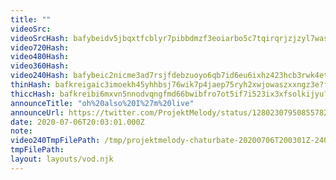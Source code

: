 ```yaml
---
title: ""
videoSrc: 
videoSrcHash: bafybeidv5jbqxtfcblyr7pibbdmzf3eoiarbo5c7tqirqrjzjzyl7was5y?filename=projektmelody-chaturbate-2020-07-06.mp4
video720Hash: 
video480Hash: 
video360Hash: 
video240Hash: bafybeic2nicme3ad7rsjfdebzuoyo6qb7id6eu6ixhz423hcb3rwk4et34?filename=projektmelody-chaturbate-20200706T200301Z-240p.mp4
thinHash: bafkreigaic3imoekh45yhhbsj76wik7p4jaep75ryh2xwjowaszxxngz3e?filename=20200706T200301Z_thin.jpg
thiccHash: bafkreibi6mxvn5nnodvqngfmd66bwibfro7ot5if7i523ix3xfsolkijyu?filename=20200706T200301Z_thicc.jpg
announceTitle: "oh%20also%20I%27m%20live"
announceUrl: https://twitter.com/ProjektMelody/status/1280230795085578247
date: 2020-07-06T20:03:01.000Z
note: 
video240TmpFilePath: /tmp/projektmelody-chaturbate-20200706T200301Z-240p.mp4
tmpFilePath: 
layout: layouts/vod.njk
---
```

